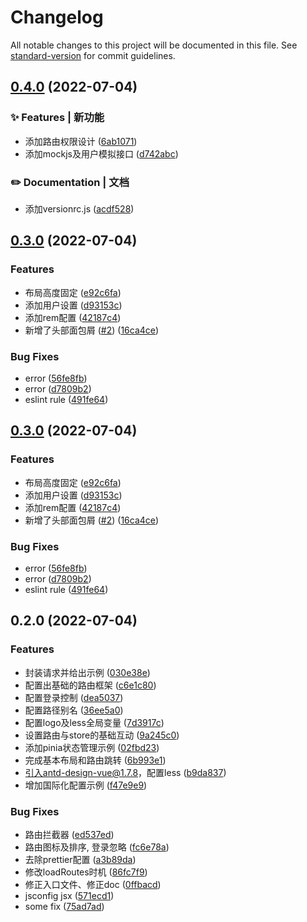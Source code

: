 # Changelog

All notable changes to this project will be documented in this file. See [standard-version](https://github.com/conventional-changelog/standard-version) for commit guidelines.

## [0.4.0](https://github.com/dyggod/vue2-template/compare/v0.3.0...v0.4.0) (2022-07-04)


### ✨ Features | 新功能

* 添加路由权限设计 ([6ab1071](https://github.com/dyggod/vue2-template/commit/6ab10719b73866d1da375ad53de9f1b9f0e96c8b))
* 添加mockjs及用户模拟接口 ([d742abc](https://github.com/dyggod/vue2-template/commit/d742abc615f35bff7c43d9c9f8bdc15c6ebdd9f5))


### ✏️ Documentation | 文档

* 添加versionrc.js ([acdf528](https://github.com/dyggod/vue2-template/commit/acdf528d139c44e6ecacf775bd319340fc566461))

## [0.3.0](https://github.com/dyggod/vue2-template/compare/v0.2.0...v0.3.0) (2022-07-04)


### Features

* 布局高度固定 ([e92c6fa](https://github.com/dyggod/vue2-template/commit/e92c6fa3d43127c5d776b082b2a27fb94ff413e6))
* 添加用户设置 ([d93153c](https://github.com/dyggod/vue2-template/commit/d93153cf2652e2c8889f1f7dc26cb85b3be6e201))
* 添加rem配置 ([42187c4](https://github.com/dyggod/vue2-template/commit/42187c41f6eb8643443eaf1331569ebb7d2bfe83))
* 新增了头部面包屑 ([#2](https://github.com/dyggod/vue2-template/issues/2)) ([16ca4ce](https://github.com/dyggod/vue2-template/commit/16ca4ce008de46981e5062b3bac1580fb2ad1552))


### Bug Fixes

* error ([56fe8fb](https://github.com/dyggod/vue2-template/commit/56fe8fbde4e9608c5ac6bbb25642213f33fd742c))
* error ([d7809b2](https://github.com/dyggod/vue2-template/commit/d7809b2c06e7b786c013f56e1a6d7085e5e6e219))
* eslint rule ([491fe64](https://github.com/dyggod/vue2-template/commit/491fe641b3fefcbd4df87c60b846d82f70fd23c6))

## [0.3.0](https://github.com/dyggod/vue2-template/compare/v0.2.0...v0.3.0) (2022-07-04)


### Features

* 布局高度固定 ([e92c6fa](https://github.com/dyggod/vue2-template/commit/e92c6fa3d43127c5d776b082b2a27fb94ff413e6))
* 添加用户设置 ([d93153c](https://github.com/dyggod/vue2-template/commit/d93153cf2652e2c8889f1f7dc26cb85b3be6e201))
* 添加rem配置 ([42187c4](https://github.com/dyggod/vue2-template/commit/42187c41f6eb8643443eaf1331569ebb7d2bfe83))
* 新增了头部面包屑 ([#2](https://github.com/dyggod/vue2-template/issues/2)) ([16ca4ce](https://github.com/dyggod/vue2-template/commit/16ca4ce008de46981e5062b3bac1580fb2ad1552))


### Bug Fixes

* error ([56fe8fb](https://github.com/dyggod/vue2-template/commit/56fe8fbde4e9608c5ac6bbb25642213f33fd742c))
* error ([d7809b2](https://github.com/dyggod/vue2-template/commit/d7809b2c06e7b786c013f56e1a6d7085e5e6e219))
* eslint rule ([491fe64](https://github.com/dyggod/vue2-template/commit/491fe641b3fefcbd4df87c60b846d82f70fd23c6))

## 0.2.0 (2022-07-04)


### Features

* 封装请求并给出示例 ([030e38e](https://github.com/dyggod/vue2-template/commit/030e38eb23d25c1db3eb5177b29820bd49d90449))
* 配置出基础的路由框架 ([c6e1c80](https://github.com/dyggod/vue2-template/commit/c6e1c80b1f3d76c6337a840111543ae638181d53))
* 配置登录控制 ([dea5037](https://github.com/dyggod/vue2-template/commit/dea5037952e99c6ca78e568cd24e05296ef8b34d))
* 配置路径别名 ([36ee5a0](https://github.com/dyggod/vue2-template/commit/36ee5a0e9f5c217f7f98ff1862e14e64d46501f1))
* 配置logo及less全局变量 ([7d3917c](https://github.com/dyggod/vue2-template/commit/7d3917cbb65479aff58f9ad256acb078fc50c526))
* 设置路由与store的基础互动 ([9a245c0](https://github.com/dyggod/vue2-template/commit/9a245c0e6f3cb8038845639b1486160a42507635))
* 添加pinia状态管理示例 ([02fbd23](https://github.com/dyggod/vue2-template/commit/02fbd23a07f1cb1571c439d18fd96ab98dc7468a))
* 完成基本布局和路由跳转 ([6b993e1](https://github.com/dyggod/vue2-template/commit/6b993e12cdc4fe1af9e70355143a0d1ee7d790f7))
* 引入antd-design-vue@1.7.8，配置less ([b9da837](https://github.com/dyggod/vue2-template/commit/b9da837120f2c2ac390a64dd4ae070f7cb5e2202))
* 增加国际化配置示例 ([f47e9e9](https://github.com/dyggod/vue2-template/commit/f47e9e926b7c17567455fbe66af29e9c238ae9fe))


### Bug Fixes

* 路由拦截器 ([ed537ed](https://github.com/dyggod/vue2-template/commit/ed537ed0c0368824a3c430e896e91a46add4f817))
* 路由图标及排序, 登录忽略 ([fc6e78a](https://github.com/dyggod/vue2-template/commit/fc6e78ab074b838dcee8ba7a7d8fee502ed88d99))
* 去除prettier配置 ([a3b89da](https://github.com/dyggod/vue2-template/commit/a3b89dab5ba3744badfd4f6e9029d684a5c8f501))
* 修改loadRoutes时机 ([86fc7f9](https://github.com/dyggod/vue2-template/commit/86fc7f9c2be8e6c32caf4ac3e592148fdb6dcd8a))
* 修正入口文件、修正doc ([0ffbacd](https://github.com/dyggod/vue2-template/commit/0ffbacdee4b2ac0d8ae9259e088a2262b941f6b4))
* jsconfig jsx ([571ecd1](https://github.com/dyggod/vue2-template/commit/571ecd1de409bb26e268f97a7e1689c0117a4ad7))
* some fix ([75ad7ad](https://github.com/dyggod/vue2-template/commit/75ad7ade061eaa898143b85e636ce0942771a421))
